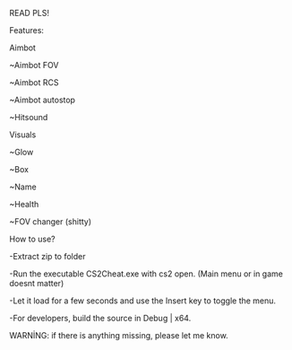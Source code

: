 READ PLS!

Features:

Aimbot

   ~Aimbot FOV

   ~Aimbot RCS

   ~Aimbot autostop
   
   ~Hitsound

Visuals

   ~Glow

   ~Box

   ~Name

   ~Health

   ~FOV changer (shitty)

How to use?

-Extract zip to folder

-Run the executable CS2Cheat.exe with cs2 open. (Main menu or in game doesnt matter)

-Let it load for a few seconds and use the Insert key to toggle the menu. 

-For developers, build the source in Debug | x64.

WARNİNG:  if there is anything missing, please let me know.
